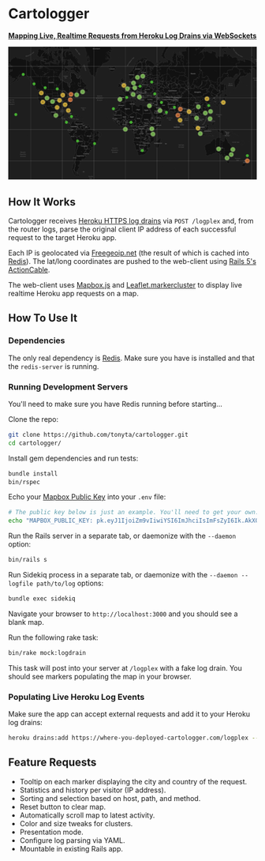 # Cartologger
[**Mapping Live, Realtime Requests from Heroku Log Drains via WebSockets**](http://cartologger.tonyta.com)

![Cartologger Map](https://github.com/tonyta/cartologger/blob/master/cartologger-map.jpg)

## How It Works
Cartologger receives [Heroku HTTPS log drains](https://devcenter.heroku.com/articles/log-drains)
via `POST /logplex` and, from the router logs, parse the original client
IP address of each successful request to the target Heroku app.

Each IP is geolocated via [Freegeoip.net](https://freegeoip.net)
(the result of which is cached into [Redis](http://redis.io)).
The lat/long coordinates are pushed to the web-client using
[Rails 5's ActionCable](https://github.com/rails/rails/tree/master/actioncable).

The web-client uses [Mapbox.js](https://www.mapbox.com/mapbox.js) and
[Leaflet.markercluster](https://github.com/Leaflet/Leaflet.markercluster)
to display live realtime Heroku app requests on a map.

## How To Use It

### Dependencies

The only real dependency is [Redis](http://redis.io). Make sure you have
is installed and that the `redis-server` is running.

### Running Development Servers

You'll need to make sure you have Redis running before starting...

Clone the repo:
``` bash
git clone https://github.com/tonyta/cartologger.git
cd cartologger/
```

Install gem dependencies and run tests:
``` bash
bundle install
bin/rspec
```

Echo your [Mapbox Public Key](https://www.mapbox.com/studio/account/tokens/)
into your `.env` file:
``` bash
# The public key below is just an example. You'll need to get your own.
echo "MAPBOX_PUBLIC_KEY: pk.eyJ1IjoiZm9vIiwiYSI6ImJhciIsImFsZyI6Ik.AkX0xyUS0coZ3t7EZUKW33" >> .env
```

Run the Rails server in a separate tab, or daemonize with the `--daemon` option:
``` bash
bin/rails s
```

Run Sidekiq process in a separate tab, or daemonize with the
`--daemon --logfile path/to/log` options:
``` bash
bundle exec sidekiq
```

Navigate your browser to `http://localhost:3000` and you should see a blank map.

Run the following rake task:
``` bash
bin/rake mock:logdrain
```

This task will post into your server at `/logplex` with a fake log drain.
You should see markers populating the map in your browser.

### Populating Live Heroku Log Events

Make sure the app can accept external requests and add it to your Heroku
log drains:
``` bash
heroku drains:add https://where-you-deployed-cartologger.com/logplex --app your-heroku-app
```

## Feature Requests
- Tooltip on each marker displaying the city and country of the request.
- Statistics and history per visitor (IP address).
- Sorting and selection based on host, path, and method.
- Reset button to clear map.
- Automatically scroll map to latest activity.
- Color and size tweaks for clusters.
- Presentation mode.
- Configure log parsing via YAML.
- Mountable in existing Rails app.
